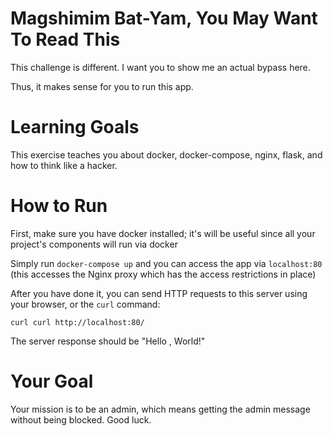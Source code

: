 # Magshimim Bat-Yam, You May Want To Read This

This challenge is different. I want you to show me an actual bypass here.

Thus, it makes sense for you to run this app.

# Learning Goals

This exercise teaches you about docker, docker-compose, nginx, flask, and how to think like a hacker.

# How to Run

First, make sure you have docker installed; it's will be useful since all your project's components will run via docker

Simply run `docker-compose up` and you can access the app via `localhost:80` (this accesses the Nginx proxy which has the access restrictions in place)

After you have done it, you can send HTTP requests to this server using your browser, or the `curl` command:

```
curl curl http://localhost:80/
```
The server response should be "Hello , World!"

# Your Goal

Your mission is to be an admin, which means getting the admin message without being blocked. Good luck.
